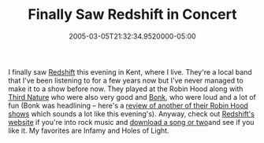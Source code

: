 ﻿---
title: Finally Saw Redshift in Concert
date: "2005-03-05T21:32:34.9520000-05:00"
description: I finally saw Redshift this evening in Kent, where I live.
featuredImage: img/1843-featured.png
---

I finally saw [Redshift](http://redshift.ws/) this evening in Kent, where I live. They're a local band that I've been listening to for a few years now but I've never managed to make it to a show before now. They played at the Robin Hood along with [Third Nature](http://3nature.com/) who were also very good and [Bonk](http://www.bonk826.com/), who were loud and a lot of fun (Bonk was headlining – here's a [review of another of their Robin Hood shows](http://www.revuemagazine.com/local.html) which sounds a lot like this evening's). Anyway, check out [Redshift's website](http://redshift.ws/) if you're into rock music and [download a song or two](http://music.download.com/redshift_band/3600-8735-100587714.html?tag=quickurl)and see if you like it. My favorites are Infamy and Holes of Light.

